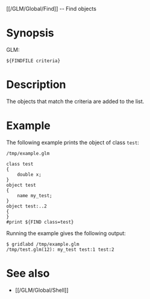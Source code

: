 [[/GLM/Global/Find]] -- Find objects

# Synopsis

GLM:

~~~
${FINDFILE criteria}
~~~

# Description

The objects that match the criteria are added to the list.

# Example

The following example prints the object of class `test`:

`/tmp/example.glm`
~~~
class test
{
    double x;
}
object test
{
    name my_test;
}
object test:..2
{
}
#print ${FIND class=test}
~~~

Running the example gives the following output:

~~~
$ gridlabd /tmp/example.glm
/tmp/test.glm(12): my_test test:1 test:2
~~~

# See also

* [[/GLM/Global/Shell]]
